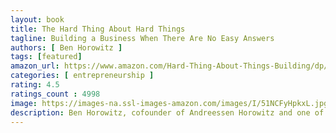 ```yaml
---
layout: book
title: The Hard Thing About Hard Things
tagline: Building a Business When There Are No Easy Answers
authors: [ Ben Horowitz ]
tags: [featured]
amazon_url: https://www.amazon.com/Hard-Thing-About-Things-Building/dp/0062273205/
categories: [ entrepreneurship ]
rating: 4.5
ratings_count : 4998
image: https://images-na.ssl-images-amazon.com/images/I/51NCFyHpkxL.jpg
description: Ben Horowitz, cofounder of Andreessen Horowitz and one of Silicon Valley's most respected and experienced entrepreneurs, offers essential advice on building and running a startup—practical wisdom for managing the toughest problems business school doesn’t cover, based on his popular ben’s blog.
---
```


